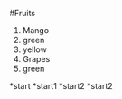 #Fruits
1. Mango
  1. green
  2. yellow    
2. Grapes
  1. green




*start
*start1
    *start2
    *start2
